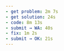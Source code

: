 ```yaml
---
- get problem: 2m 7s
- get solution: 24s
- code: 8m 13s
- submit → WA: 40s
- fix: 1m 2s
- submit → OK: 21s
---
```


